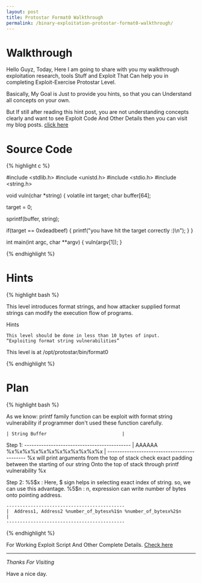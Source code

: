 ```yaml
---
layout: post
title: Protostar Format0 Walkthrough
permalink: /binary-exploitation-protostar-format0-walkthrough/
---
```



# Walkthrough
Hello Guyz,
Today, Here I am going to share with you my walkthrough exploitation research, tools Stuff and Exploit That Can help you in completing Exploit-Exercise Protostar Level.

Basically, My Goal is Just to provide you hints, so that you can Understand all concepts on your own.

But If still after reading this hint post, you are not understanding concepts clearly and want to see Exploit Code And Other Details then you can visit my blog posts. [click here](http://www.bitforestinfo.com/2018/05/binary-exploitation-protostar-format0.html)


    
# Source Code

{% highlight c %}

#include <stdlib.h>
#include <unistd.h>
#include <stdio.h>
#include <string.h>

void vuln(char *string)
{
  volatile int target;
  char buffer[64];

  target = 0;

  sprintf(buffer, string);
  
  if(target == 0xdeadbeef) {
      printf("you have hit the target correctly :)\n");
  }
}

int main(int argc, char **argv)
{
  vuln(argv[1]);
}



{% endhighlight %}


# Hints



{% highlight bash %}

This level introduces format strings, and how attacker supplied format strings can modify the execution flow of programs.

Hints

    This level should be done in less than 10 bytes of input.
    “Exploiting format string vulnerabilities”

This level is at /opt/protostar/bin/format0

{% endhighlight %}






# Plan

{% highlight bash %}



As we know:
     printf family function can be exploit with format string vulnerability if programmer don't used these function carefully.

    | String Buffer                            |

Step 1:
    --------------------------------------------
    |  AAAAAA %x%x%x%x%x%x%x%x%x%x%x%x          |
    --------------------------------------------
	%x will print arguments from the top of stack
	check exact padding between the starting of our string Onto the top of stack through printf vulnerability %x

Step 2:
	%5$x : Here, $ sign helps in selecting exact index of string. so, we can use this advantage.
	%5$n : n, expression can write number of bytes onto pointing address.
	
    --------------------------------------------
    |  Address1, Address2 %number_of_bytesx%1$n %number_of_bytesx%2$n          |
    --------------------------------------------
	

{% endhighlight %}



For Working Exploit Script And Other Complete Details. [Check here](http://www.bitforestinfo.com/2018/05/binary-exploitation-protostar-format0.html)



----

*Thanks For Visiting*

Have a nice day.

